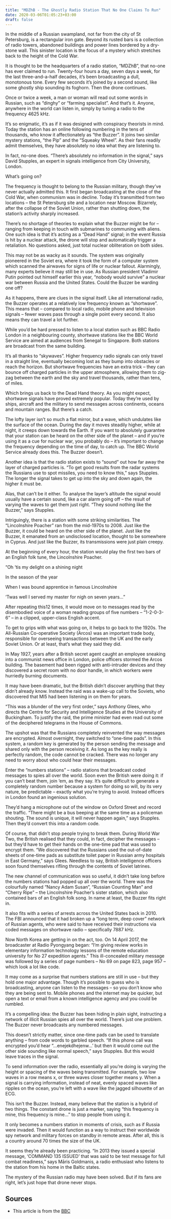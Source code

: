 ```yaml
---
title: "MDZhB - The Ghostly Radio Station That No One Claims To Run"
date: 2020-03-06T01:05:23+03:00
draft: false
---
```


In the middle of a Russian swampland, not far from the city of St Petersburg, is a rectangular iron gate. Beyond its rusted bars is a collection of radio towers, abandoned buildings and power lines bordered by a dry-stone wall. This sinister location is the focus of a mystery which stretches back to the height of the Cold War.

It is thought to be the headquarters of a radio station, “MDZhB”, that no-one has ever claimed to run. Twenty-four hours a day, seven days a week, for the last three-and-a-half decades, it’s been broadcasting a dull, monotonous tone. Every few seconds it’s joined by a second sound, like some ghostly ship sounding its foghorn. Then the drone continues.

Once or twice a week, a man or woman will read out some words in Russian, such as “dinghy” or “farming specialist”. And that’s it. Anyone, anywhere in the world can listen in, simply by tuning a radio to the frequency 4625 kHz.

It’s so enigmatic, it’s as if it was designed with conspiracy theorists in mind. Today the station has an online following numbering in the tens of thousands, who know it affectionately as “the Buzzer”. It joins two similar mystery stations, “the Pip” and the “Squeaky Wheel”. As their fans readily admit themselves, they have absolutely no idea what they are listening to.

In fact, no-one does. “There’s absolutely no information in the signal,” says David Stupples, an expert in signals intelligence from City University, London.

What’s going on?

The frequency is thought to belong to the Russian military, though they’ve never actually admitted this. It first began broadcasting at the close of the Cold War, when communism was in decline. Today it’s transmitted from two locations – the St Petersburg site and a location near Moscow. Bizarrely, after the collapse of the Soviet Union, rather than shutting down, the station’s activity sharply increased.

There’s no shortage of theories to explain what the Buzzer might be for – ranging from keeping in touch with submarines to communing with aliens. One such idea is that it’s acting as a “Dead Hand” signal; in the event Russia is hit by a nuclear attack, the drone will stop and automatically trigger a retaliation. No questions asked, just total nuclear obliteration on both sides.

This may not be as wacky as it sounds. The system was originally pioneered in the Soviet era, where it took the form of a computer system which scanned the airwaves for signs of life or nuclear fallout. Alarmingly, many experts believe it may still be in use. As Russian president Vladimir Putin pointed out himself earlier this year, “nobody would survive” a nuclear war between Russia and the United States. Could the Buzzer be warding one off?

As it happens, there are clues in the signal itself. Like all international radio, the Buzzer operates at a relatively low frequency known as “shortwave”. This means that – compared to local radio, mobile phone and television signals – fewer waves pass through a single point every second. It also means they can travel a lot further.

While you’d be hard pressed to listen to a local station such as BBC Radio London in a neighbouring county, shortwave stations like the BBC World Service are aimed at audiences from Senegal to Singapore. Both stations are broadcast from the same building.

It’s all thanks to “skywaves”. Higher frequency radio signals can only travel in a straight line, eventually becoming lost as they bump into obstacles or reach the horizon. But shortwave frequencies have an extra trick – they can bounce off charged particles in the upper atmosphere, allowing them to zig-zag between the earth and the sky and travel thousands, rather than tens, of miles.

Which brings us back to the Dead Hand theory. As you might expect, shortwave signals have proved extremely popular. Today they’re used by ships, aircraft and the military to send messages across continents, oceans and mountain ranges. But there’s a catch.

The lofty layer isn’t so much a flat mirror, but a wave, which undulates like the surface of the ocean. During the day it moves steadily higher, while at night, it creeps down towards the Earth. If you want to absolutely guarantee that your station can be heard on the other side of the planet – and if you’re using it as a cue for nuclear war, you probably do – it’s important to change the frequency depending on the time of day, to catch up. The BBC World Service already does this. The Buzzer doesn’t.

Another idea is that the radio station exists to “sound” out how far away the layer of charged particles is. “To get good results from the radar systems the Russians use to spot missiles, you need to know this,” says Stupples. The longer the signal takes to get up into the sky and down again, the higher it must be.

Alas, that can’t be it either. To analyse the layer’s altitude the signal would usually have a certain sound, like a car alarm going off – the result of varying the waves to get them just right. “They sound nothing like the Buzzer,” says Stupples. 

Intriguingly, there is a station with some striking similarities. The “Lincolnshire Poacher” ran from the mid-1970s to 2008. Just like the Buzzer, it could be heard on the other side of the planet. Just like the Buzzer, it emanated from an undisclosed location, thought to be somewhere in Cyprus. And just like the Buzzer, its transmissions were just plain creepy.

At the beginning of every hour, the station would play the first two bars of an English folk tune, the Lincolnshire Poacher.

“Oh ‘tis my delight on a shining night

In the season of the year

When I was bound apprentice in famous Lincolnshire

‘Twas well I served my master for nigh on seven years…”

After repeating this12 times, it would move on to messages read by the disembodied voice of a woman reading groups of five numbers – “1-2-0-3-6” – in a clipped, upper-class English accent.

To get to grips with what was going on, it helps to go back to the 1920s. The All-Russian Co-operative Society (Arcos) was an important trade body, responsible for overseeing transactions between the UK and the early Soviet Union. Or at least, that’s what they said they did.

In May 1927, years after a British secret agent caught an employee sneaking into a communist news office in London, police officers stormed the Arcos building. The basement had been rigged with anti-intruder devices and they discovered a secret room with no door handle, in which workers were hurriedly burning documents.

It may have been dramatic, but the British didn’t discover anything that they didn’t already know. Instead the raid was a wake-up call to the Soviets, who discovered that MI5 had been listening in on them for years.

“This was a blunder of the very first order,” says Anthony Glees, who directs the Centre for Security and Intelligence Studies at the University of Buckingham. To justify the raid, the prime minister had even read out some of the deciphered telegrams in the House of Commons.

The upshot was that the Russians completely reinvented the way messages are encrypted. Almost overnight, they switched to “one-time pads”. In this system, a random key is generated by the person sending the message and shared only with the person receiving it. As long as the key really is perfectly random, the code cannot be cracked. There was no longer any need to worry about who could hear their messages.

Enter the “numbers stations” – radio stations that broadcast coded messages to spies all over the world. Soon even the British were doing it: if you can’t beat them, join ‘em, as they say. It’s quite difficult to generate a completely random number because a system for doing so will, by its very nature, be predictable – exactly what you’re trying to avoid. Instead officers in London found an ingenious solution.

They’d hang a microphone out of the window on Oxford Street and record the traffic. “There might be a bus beeping at the same time as a policeman shouting. The sound is unique, it will never happen again,” says Stupples. Then they’d convert this into a random code.

Of course, that didn’t stop people trying to break them. During World War Two, the British realised that they could, in fact, decipher the messages – but they’d have to get their hands on the one-time pad that was used to encrypt them. “We discovered that the Russians used the out-of-date sheets of one-time pads as substitute toilet paper in Russian army hospitals in East Germany,” says Glees. Needless to say, British intelligence officers soon found themselves rifling through the contents of Soviet latrines.

The new channel of communication was so useful, it didn’t take long before the numbers stations had popped up all over the world. There was the colourfully named “Nancy Adam Susan”, “Russian Counting Man” and “Cherry Ripe” – the Lincolnshire Poacher’s sister station, which also contained bars of an English folk song. In name at least, the Buzzer fits right in.

It also fits with a series of arrests across the United States back in 2010. The FBI announced that it had broken up a “long term, deep cover” network of Russian agents, who were said to have received their instructions via coded messages on shortwave radio – specifically 7887 kHz.

Now North Korea are getting in on the act, too. On 14 April 2017, the broadcaster at Radio Pyongyang began: “I’m giving review works in elementary information technology lessons of the remote education university for No 27 expedition agents.” This ill-concealed military message was followed by a series of page numbers – No 69 on page 823, page 957 – which look a lot like code.

It may come as a surprise that numbers stations are still in use – but they hold one major advantage. Though it’s possible to guess who is broadcasting, anyone can listen to the messages – so you don’t know who they are being sent to. Mobile phones and the internet may be quicker, but open a text or email from a known intelligence agency and you could be rumbled.

It’s a compelling idea: the Buzzer has been hiding in plain sight, instructing a network of illicit Russian spies all over the world. There’s just one problem. The Buzzer never broadcasts any numbered messages.

This doesn’t strictly matter, since one-time pads can be used to translate anything – from code words to garbled speech. “If this phone call was encrypted you’d hear “…enejekdhejenw…’ but then it would come out the other side sounding like normal speech,” says Stupples. But this would leave traces in the signal.

To send information over the radio, essentially all you’re doing is varying the height or spacing of the waves being transmitted. For example, two low waves in a row means x, or three waves closer together means y. When a signal is carrying information, instead of neat, evenly spaced waves like ripples on the ocean, you’re left with a wave like the jagged silhouette of an ECG.

This isn’t the Buzzer. Instead, many believe that the station is a hybrid of two things. The constant drone is just a marker, saying “this frequency is mine, this frequency is mine…” to stop people from using it.

It only becomes a numbers station in moments of crisis, such as if Russia were invaded. Then it would function as a way to instruct their worldwide spy network and military forces on standby in remote areas. After all, this is a country around 70 times the size of the UK.

It seems they’re already been practicing. “In 2013 they issued a special message, ‘COMMAND 135 ISSUED’ that was said to be test message for full combat readiness,” says Māris Goldmanis, a radio enthusiast who listens to the station from his home in the Baltic states.

The mystery of the Russian radio may have been solved. But if its fans are right, let’s just hope that drone never stops.  

## Sources

* This article is from the [BBC](https://www.bbc.com/future/article/20170801-the-ghostly-radio-station-that-no-one-claims-to-run)
